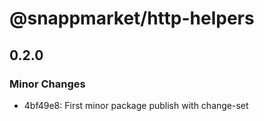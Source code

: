 # @snappmarket/http-helpers

## 0.2.0
### Minor Changes

- 4bf49e8: First minor package publish with change-set
